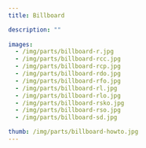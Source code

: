 ```yaml
---
title: Billboard

description: ""
    
images:
  - /img/parts/billboard-r.jpg
  - /img/parts/billboard-rcc.jpg
  - /img/parts/billboard-rcp.jpg
  - /img/parts/billboard-rdo.jpg
  - /img/parts/billboard-rfo.jpg
  - /img/parts/billboard-rl.jpg
  - /img/parts/billboard-rlo.jpg
  - /img/parts/billboard-rsko.jpg
  - /img/parts/billboard-rso.jpg
  - /img/parts/billboard-sd.jpg

thumb: /img/parts/billboard-howto.jpg
---
```

